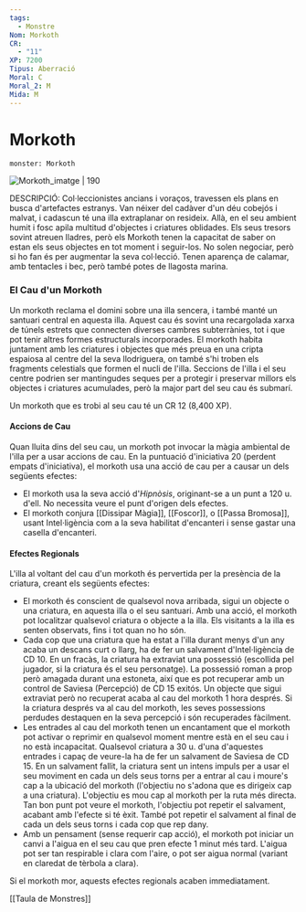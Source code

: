```yaml
---
tags:
  - Monstre
Nom: Morkoth
CR:
  - "11"
XP: 7200
Tipus: Aberració
Moral: C
Moral_2: M
Mida: M
---
```

# Morkoth

```statblock
monster: Morkoth
```

![Morkoth_imatge | 190](https://static.wikia.nocookie.net/forgottenrealms/images/c/cc/Morkoth-5e.png/revision/latest?cb&#x3D;20161216211526)

DESCRIPCIÓ: 
Col·leccionistes ancians i voraços, travessen els plans en busca d'artefactes estranys. Van néixer del cadàver d'un déu cobejós i malvat, i cadascun té una illa extraplanar on resideix. Allà, en el seu ambient humit i fosc apila multitud d'objectes i criatures oblidades. Els seus tresors sovint atreuen lladres, però els Morkoth tenen la capacitat de saber on estan els seus objectes en tot moment i seguir-los. No solen negociar, però si ho fan és per augmentar la seva col·lecció. Tenen aparença de calamar, amb tentacles i bec, però també potes de llagosta marina.
### El Cau d'un Morkoth

Un morkoth reclama el domini sobre una illa sencera, i també manté un santuari central en aquesta illa. Aquest cau és sovint una recargolada xarxa de túnels estrets que connecten diverses cambres subterrànies, tot i que pot tenir altres formes estructurals incorporades. El morkoth habita juntament amb les criatures i objectes que més preua en una cripta espaiosa al centre del la seva llodriguera, on també s'hi troben els fragments celestials que formen el nucli de l'illa. Seccions de l'illa i el seu centre podrien ser mantingudes seques per a protegir i preservar millors els objectes i criatures acumulades, però la major part del seu cau és submarí.

Un morkoth que es trobi al seu cau té un CR 12 (8,400 XP).
#### Accions de Cau

Quan lluita dins del seu cau, un morkoth pot invocar la màgia ambiental de l'illa per a usar accions de cau. En la puntuació d'iniciativa 20 (perdent empats d'iniciativa), el morkoth usa una acció de cau per a causar un dels següents efectes:

- El morkoth usa la seva acció d'*Hipnòsis*, originant-se a un punt a 120 u. d'ell. No necessita veure el punt d'origen dels efectes.
- El morkoth conjura [[Dissipar Màgia]], [[Foscor]], o [[Passa Bromosa]], usant Intel·ligència com a la seva habilitat d'encanteri i sense gastar una casella d'encanteri.
#### Efectes Regionals

L'illa al voltant del cau d'un morkoth és pervertida per la presència de la criatura, creant els següents efectes:

- El morkoth és conscient de qualsevol nova arribada, sigui un objecte o una criatura, en aquesta illa o el seu santuari. Amb una acció, el morkoth pot localitzar qualsevol criatura o objecte a la illa. Els visitants a la illa es senten observats, fins i tot quan no ho són.
- Cada cop que una criatura que ha estat a l'illa durant menys d'un any acaba un descans curt o llarg, ha de fer un salvament d'Intel·ligència de CD 10. En un fracàs, la criatura ha extraviat una possessió (escollida pel jugador, si la criatura és el seu personatge). La possessió roman a prop però amagada durant una estoneta, així que es pot recuperar amb un control de Saviesa (Percepció) de CD 15 exitós. Un objecte que sigui extraviat però no recuperat acaba al cau del morkoth 1 hora després. Si  la criatura després va al cau del morkoth, les seves possessions perdudes destaquen en la seva percepció i són recuperades fàcilment.
- Les entrades al cau del morkoth tenen un encantament que el morkoth pot activar o reprimir en qualsevol moment mentre està en el seu cau i no està incapacitat. Qualsevol criatura a 30 u. d'una d'aquestes entrades i capaç de veure-la ha de fer un salvament de Saviesa de CD 15. En un salvament fallit, la criatura sent un intens impuls per a usar el seu moviment en cada un dels seus torns per a entrar al cau i moure's cap a la ubicació del morkoth (l'objectiu no s'adona que es dirigeix cap a una criatura). L'objectiu es mou cap al morkoth per la ruta més directa. Tan bon punt pot veure el morkoth, l'objectiu pot repetir el salvament, acabant amb l'efecte si té èxit. També pot repetir el salvament al final de cada un dels seus torns i cada cop que rep dany.
- Amb un pensament (sense requerir cap acció), el morkoth pot iniciar un canvi a l'aigua en el seu cau que pren efecte 1 minut més tard. L'aigua pot ser tan respirable i clara com l'aire, o pot ser aigua normal (variant en claredat de tèrbola a clara).

Si el morkoth mor, aquests efectes regionals acaben immediatament.

[[Taula de Monstres]]